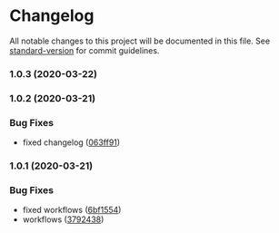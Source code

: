 # Changelog

All notable changes to this project will be documented in this file. See [standard-version](https://github.com/conventional-changelog/standard-version) for commit guidelines.

### 1.0.3 (2020-03-22)

### 1.0.2 (2020-03-21)


### Bug Fixes

* fixed changelog ([063ff91](https://github.com/Alexandrshy/invision-dsm-configuration-action/commit/063ff912f0860cf2841eab80f3b1031450db2b4b))

### 1.0.1 (2020-03-21)

### Bug Fixes

- fixed workflows ([6bf1554](https://github.com/Alexandrshy/invision-dsm-configuration-action/commit/6bf1554d10d5a036b4af0177d4d62ccb5f51a56b))
- workflows ([3792438](https://github.com/Alexandrshy/invision-dsm-configuration-action/commit/37924384142a6e7a56d2f0fc3565161b2e0f1a31))

